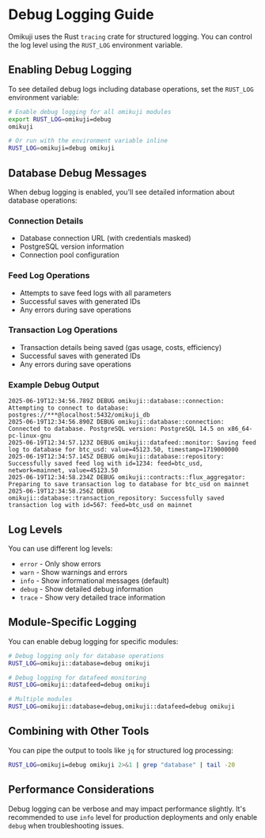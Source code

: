 # Debug Logging Guide

Omikuji uses the Rust `tracing` crate for structured logging. You can control the log level using the `RUST_LOG` environment variable.

## Enabling Debug Logging

To see detailed debug logs including database operations, set the `RUST_LOG` environment variable:

```bash
# Enable debug logging for all omikuji modules
export RUST_LOG=omikuji=debug
omikuji

# Or run with the environment variable inline
RUST_LOG=omikuji=debug omikuji
```

## Database Debug Messages

When debug logging is enabled, you'll see detailed information about database operations:

### Connection Details
- Database connection URL (with credentials masked)
- PostgreSQL version information
- Connection pool configuration

### Feed Log Operations
- Attempts to save feed logs with all parameters
- Successful saves with generated IDs
- Any errors during save operations

### Transaction Log Operations
- Transaction details being saved (gas usage, costs, efficiency)
- Successful saves with generated IDs
- Any errors during save operations

### Example Debug Output

```
2025-06-19T12:34:56.789Z DEBUG omikuji::database::connection: Attempting to connect to database: postgres://***@localhost:5432/omikuji_db
2025-06-19T12:34:56.890Z DEBUG omikuji::database::connection: Connected to database. PostgreSQL version: PostgreSQL 14.5 on x86_64-pc-linux-gnu
2025-06-19T12:34:57.123Z DEBUG omikuji::datafeed::monitor: Saving feed log to database for btc_usd: value=45123.50, timestamp=1719000000
2025-06-19T12:34:57.145Z DEBUG omikuji::database::repository: Successfully saved feed log with id=1234: feed=btc_usd, network=mainnet, value=45123.50
2025-06-19T12:34:58.234Z DEBUG omikuji::contracts::flux_aggregator: Preparing to save transaction log to database for btc_usd on mainnet
2025-06-19T12:34:58.256Z DEBUG omikuji::database::transaction_repository: Successfully saved transaction log with id=567: feed=btc_usd on mainnet
```

## Log Levels

You can use different log levels:

- `error` - Only show errors
- `warn` - Show warnings and errors
- `info` - Show informational messages (default)
- `debug` - Show detailed debug information
- `trace` - Show very detailed trace information

## Module-Specific Logging

You can enable debug logging for specific modules:

```bash
# Debug logging only for database operations
RUST_LOG=omikuji::database=debug omikuji

# Debug logging for datafeed monitoring
RUST_LOG=omikuji::datafeed=debug omikuji

# Multiple modules
RUST_LOG=omikuji::database=debug,omikuji::datafeed=debug omikuji
```

## Combining with Other Tools

You can pipe the output to tools like `jq` for structured log processing:

```bash
RUST_LOG=omikuji=debug omikuji 2>&1 | grep "database" | tail -20
```

## Performance Considerations

Debug logging can be verbose and may impact performance slightly. It's recommended to use `info` level for production deployments and only enable `debug` when troubleshooting issues.